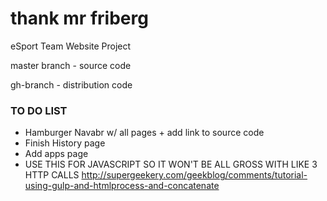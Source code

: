 # thank mr friberg
eSport Team Website Project

master branch - source code

gh-branch - distribution code


### TO DO LIST 

- Hamburger Navabr w/ all pages + add link to source code
- Finish History page
- Add apps page
- USE THIS FOR JAVASCRIPT SO IT WON'T BE ALL GROSS WITH LIKE 3 HTTP CALLS http://supergeekery.com/geekblog/comments/tutorial-using-gulp-and-htmlprocess-and-concatenate


